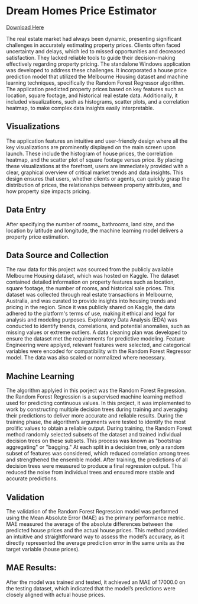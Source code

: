 # Dream Homes Price Estimator
[Download Here](https://sites.google.com/view/faurys-portfolio/software) 

The real estate market had always been dynamic, presenting significant challenges in accurately estimating property prices. Clients often faced uncertainty and delays, which led to missed opportunities and decreased satisfaction. They lacked reliable tools to guide their decision-making effectively regarding property pricing.
The standalone Windows application was developed to address these challenges. It incorporated a house price prediction model that utilized the Melbourne Housing dataset and machine learning techniques, specifically the Random Forest Regressor algorithm. The application predicted property prices based on key features such as location, square footage, and historical real estate data. Additionally, it included visualizations, such as histograms, scatter plots, and a correlation heatmap, to make complex data insights easily interpretable.
## Visualizations
The application features an intuitive and user-friendly design where all the key visualizations are prominently displayed on the main screen upon launch. These include the histogram of house prices, the correlation heatmap, and the scatter plot of square footage versus price. By placing these visualizations at the forefront, users are immediately provided with a clear, graphical overview of critical market trends and data insights. This design ensures that users, whether clients or agents, can quickly grasp the distribution of prices, the relationships between property attributes, and how property size impacts pricing.
## Data Entry
 After specifying the number of rooms,, bathrooms, land size, and the location by latitude and longitude, the machine learning model delivers a property price estimation.
## Data Source and Collection
The raw data for this project was sourced from the publicly available Melbourne Housing dataset, which was hosted on Kaggle. The dataset contained detailed information on property features such as location, square footage, the number of rooms, and historical sale prices. This dataset was collected through real estate transactions in Melbourne, Australia, and was curated to provide insights into housing trends and pricing in the region. Since it was publicly shared on Kaggle, the data adhered to the platform's terms of use, making it ethical and legal for analysis and modeling purposes. Exploratory Data Analysis (EDA) was conducted to identify trends, correlations, and potential anomalies, such as missing values or extreme outliers. A data cleaning plan was developed to ensure the dataset met the requirements for predictive modeling. Feature Engineering were applyed, relevant features were selected, and categorical variables were encoded for compatibility with the Random Forest Regressor model. The data was also scaled or normalized where necessary.
## Machine Learning
The algorithm applyied in this porject was the Random Forest Regression. the Random Forest Regression is a supervised machine learning method used for predicting continuous values. In this project, it was implemented to work by constructing multiple decision trees during training and averaging their predictions to deliver more accurate and reliable results. During the training phase, the algorithm’s arguments were tested to identify the most prolific values to obtain a reliable output.
During training, the Random Forest method randomly selected subsets of the dataset and trained individual decision trees on these subsets. This process was known as "bootstrap aggregating" or "bagging." At each split in a decision tree, only a random subset of features was considered, which reduced correlation among trees and strengthened the ensemble model. After training, the predictions of all decision trees were measured to produce a final regression output. This reduced the noise from individual trees and ensured more stable and accurate predictions.
## Validation 
The validation of the Random Forest Regression model was performed using the Mean Absolute Error (MAE) as the primary performance metric. MAE measured the average of the absolute differences between the predicted house prices and the actual house prices. This method provided an intuitive and straightforward way to assess the model’s accuracy, as it directly represented the average prediction error in the same units as the target variable (house prices).

## MAE Results:
After the model was trained and tested, it achieved an MAE of 17000.0 on the testing dataset, which indicated that the model’s predictions were closely aligned with actual house prices.
